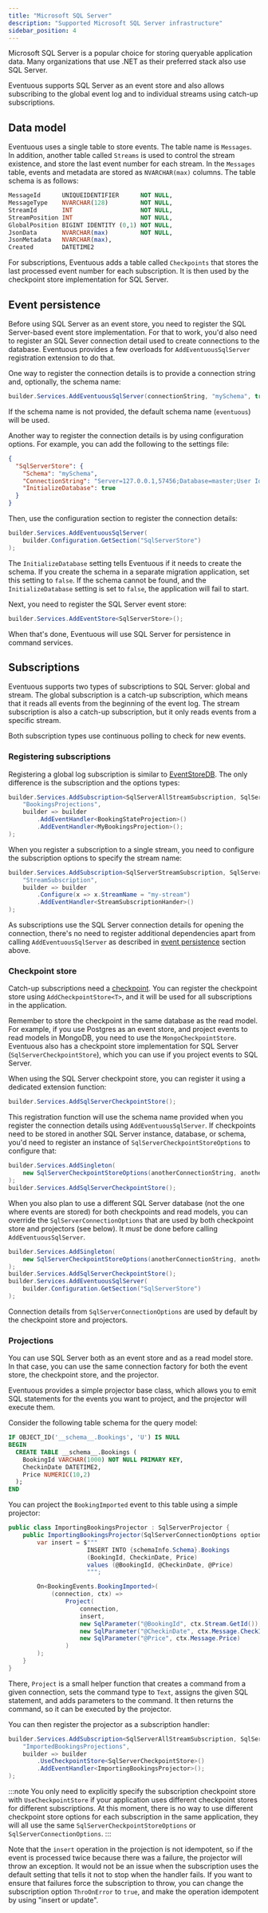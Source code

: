 ```yaml
---
title: "Microsoft SQL Server"
description: "Supported Microsoft SQL Server infrastructure"
sidebar_position: 4
---
```


Microsoft SQL Server is a popular choice for storing queryable application data. Many organizations that use .NET as their preferred stack also use SQL Server.

Eventuous supports SQL Server as an event store and also allows subscribing to the global event log and to individual streams using catch-up subscriptions.

## Data model

Eventuous uses a single table to store events. The table name is `Messages`. In addition, another table called `Streams` is used to control the stream existence, and store the last event number for each stream. In the `Messages` table, events and metadata are stored as `NVARCHAR(max)` columns. The table schema is as follows:

```sql
MessageId      UNIQUEIDENTIFIER      NOT NULL,
MessageType    NVARCHAR(128)         NOT NULL,
StreamId       INT                   NOT NULL,
StreamPosition INT                   NOT NULL,
GlobalPosition BIGINT IDENTITY (0,1) NOT NULL,
JsonData       NVARCHAR(max)         NOT NULL,
JsonMetadata   NVARCHAR(max),
Created        DATETIME2
```

For subscriptions, Eventuous adds a table called `Checkpoints` that stores the last processed event number for each subscription. It is then used by the checkpoint store implementation for SQL Server.

## Event persistence

Before using SQL Server as an event store, you need to register the SQL Server-based event store implementation.
For that to work, you'd also need to register an SQL Sever connection detail used to create connections to the database.
Eventuous provides a few overloads for `AddEventuousSqlServer` registration extension to do that.

One way to register the connection details is to provide a connection string and, optionally, the schema name:

```csharp titlle="Program.cs"
builder.Services.AddEventuousSqlServer(connectionString, "mySchema", true);
```

If the schema name is not provided, the default schema name (`eventuous`) will be used.

Another way to register the connection details is by using configuration options. For example, you can add the following to the settings file:

```json title="appSettings.json"
{
  "SqlServerStore": {
    "Schema": "mySchema",
    "ConnectionString": "Server=127.0.0.1,57456;Database=master;User Id=sa;Password=password;TrustServerCertificate=True",
    "InitializeDatabase": true
  }
}
```

Then, use the configuration section to register the connection details:

```csharp titlle="Program.cs"
builder.Services.AddEventuousSqlServer(
    builder.Configuration.GetSection("SqlServerStore")
);
```

The `InitializeDatabase` setting tells Eventuous if it needs to create the schema. If you create the schema in a separate migration application, set this setting to `false`. If the schema cannot be found, and the `InitializeDatabase` setting is set to `false`, the application will fail to start.

Next, you need to register the SQL Server event store:

```csharp
builder.Services.AddEventStore<SqlServerStore>();
```

When that's done, Eventuous will use SQL Server for persistence in command services.

## Subscriptions

Eventuous supports two types of subscriptions to SQL Server: global and stream. The global subscription is a catch-up subscription, which means that it reads all events from the beginning of the event log. The stream subscription is also a catch-up subscription, but it only reads events from a specific stream.

Both subscription types use continuous polling to check for new events.

### Registering subscriptions

Registering a global log subscription is similar to [EventStoreDB](../esdb/index.md#all-stream-subscription). The only difference is the subscription and the options types:

```csharp titlle="Program.cs"
builder.Services.AddSubscription<SqlServerAllStreamSubscription, SqlServerAllStreamSubscriptionOptions>(
    "BookingsProjections",
    builder => builder
        .AddEventHandler<BookingStateProjection>()
        .AddEventHandler<MyBookingsProjection>();
);
```

When you register a subscription to a single stream, you need to configure the subscription options to specify the stream name:

```csharp titlle="Program.cs"
builder.Services.AddSubscription<SqlServerStreamSubscription, SqlServerStreamSubscriptionOptions>(
    "StreamSubscription",
    builder => builder
        .Configure(x => x.StreamName = "my-stream")
        .AddEventHandler<StreamSubscriptionHander>()
);
```

As subscriptions use the SQL Server connection details for opening the connection, there's no need to register additional dependencies apart from calling `AddEventuousSqlServer` as described in [event persistence](#event-persistence) section above.

### Checkpoint store

Catch-up subscriptions need a [checkpoint](../../subscriptions/checkpoint). You can register the checkpoint store using `AddCheckpointStore<T>`, and it will be used for all subscriptions in the application.

Remember to store the checkpoint in the same database as the read model.
For example, if you use Postgres as an event store, and project events to read models in MongoDB, you need to use the `MongoCheckpointStore`.
Eventuous also has a checkpoint store implementation for SQL Server (`SqlServerCheckpointStore`), which you can use if you project events to SQL Server.

When using the SQL Server checkpoint store, you can register it using a dedicated extension function:

```csharp
builder.Services.AddSqlServerCheckpointStore();
```

This registration function will use the schema name provided when you register the connection details using `AddEventuousSqlServer`.
If checkpoints need to be stored in another SQL Server instance, database, or schema, you'd need to register an instance of `SqlServerCheckpointStoreOptions` to configure that:

```csharp
builder.Services.AddSingleton(
    new SqlServerCheckpointStoreOptions(anotherConnectionString, anotherSchema)
);
builder.Services.AddSqlServerCheckpointStore();
```

When you also plan to use a different SQL Server database (not the one where events are stored) for both checkpoints and read models,
you can override the `SqlServerConnectionOptions` that are used by both checkpoint store and projectors (see below). It _must_ be done before calling `AddEventuousSqlServer`.

```csharp
builder.Services.AddSingleton(
    new SqlServerCheckpointStoreOptions(anotherConnectionString, anotherSchema)
);
builder.Services.AddSqlServerCheckpointStore();
builder.Services.AddEventuousSqlServer(
    builder.Configuration.GetSection("SqlServerStore")
);
```

Connection details from `SqlServerConnectionOptions` are used by default by the checkpoint store and projectors.

### Projections

You can use SQL Server both as an event store and as a read model store. In that case, you can use the same connection factory for both the event store, the checkpoint store, and the projector.

Eventuous provides a simple projector base class, which allows you to emit SQL statements for the events you want to project, and the projector will execute them.

Consider the following table schema for the query model:

```sql
IF OBJECT_ID('__schema__.Bookings', 'U') IS NULL
BEGIN
  CREATE TABLE __schema__.Bookings (
    BookingId VARCHAR(1000) NOT NULL PRIMARY KEY,
    CheckinDate DATETIME2,
    Price NUMERIC(10,2)
  );
END
```

You can project the `BookingImported` event to this table using a simple projector:

```csharp title="ImportingBookingsProjector.cs"
public class ImportingBookingsProjector : SqlServerProjector {
    public ImportingBookingsProjector(SqlServerConnectionOptions options) : base(options) {
        var insert = $"""
                      INSERT INTO {schemaInfo.Schema}.Bookings 
                      (BookingId, CheckinDate, Price) 
                      values (@BookingId, @CheckinDate, @Price)
                      """;

        On<BookingEvents.BookingImported>(
            (connection, ctx) =>
                Project(
                    connection,
                    insert,
                    new SqlParameter("@BookingId", ctx.Stream.GetId()),
                    new SqlParameter("@CheckinDate", ctx.Message.CheckIn.ToDateTimeUnspecified()),
                    new SqlParameter("@Price", ctx.Message.Price)
                )
        );
    }
}
```

There, `Project` is a small helper function that creates a command from a given connection, sets the command type to `Text`, assigns the given SQL statement, and adds parameters to the command. It then returns the command, so it can be executed by the projector.

You can then register the projector as a subscription handler:

```csharp titlle="Program.cs"
builder.Services.AddSubscription<SqlServerAllStreamSubscription, SqlServerAllStreamSubscriptionOptions>(
    "ImportedBookingsProjections",
    builder => builder
        .UseCheckpointStore<SqlServerCheckpointStore>()
        .AddEventHandler<ImportingBookingsProjector>();
);
```

:::note
You only need to explicitly specify the subscription checkpoint store with `UseCheckpointStore` if your application uses different checkpoint stores for different subscriptions.
At this moment, there is no way to use different checkpoint store options for each subscription in the same application, they will all use the same `SqlServerCheckpointStoreOptions` or `SqlServerConnectionOptions`.
:::

Note that the `insert` operation in the projection is not idempotent, so if the event is processed twice because there was a failure, the projector will throw an exception. It would not be an issue when the subscription uses the default setting that tells it not to stop when the handler fails. If you want to ensure that failures force the subscription to throw, you can change the subscription option `ThroOnError` to `true`, and make the operation idempotent by using "insert or update".
